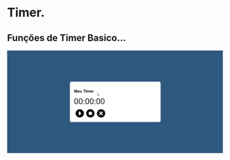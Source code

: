 # Timer.
## Funções de Timer Basico...

![Simples](https://github.com/Vavatrewq/Timer/blob/master/GIF/AnimaçãoFunc.gif)
